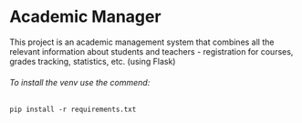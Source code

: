 # Academic Manager
This project is an academic management system that combines all the relevant information about students and teachers -
registration for courses, grades tracking, statistics, etc.
(using Flask)


###### To install the venv use the commend:
`pip install -r requirements.txt `